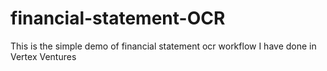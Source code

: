 # financial-statement-OCR
This is the simple demo of financial statement ocr workflow I have done in Vertex Ventures
